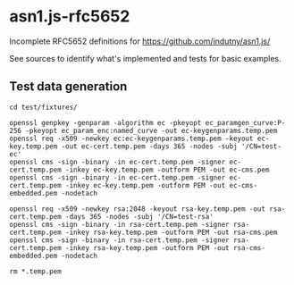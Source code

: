# asn1.js-rfc5652
Incomplete RFC5652 definitions for https://github.com/indutny/asn1.js/

See sources to identify what's implemented and tests for basic examples.

## Test data generation
```
cd test/fixtures/

openssl genpkey -genparam -algorithm ec -pkeyopt ec_paramgen_curve:P-256 -pkeyopt ec_param_enc:named_curve -out ec-keygenparams.temp.pem
openssl req -x509 -newkey ec:ec-keygenparams.temp.pem -keyout ec-key.temp.pem -out ec-cert.temp.pem -days 365 -nodes -subj '/CN=test-ec'
openssl cms -sign -binary -in ec-cert.temp.pem -signer ec-cert.temp.pem -inkey ec-key.temp.pem -outform PEM -out ec-cms.pem
openssl cms -sign -binary -in ec-cert.temp.pem -signer ec-cert.temp.pem -inkey ec-key.temp.pem -outform PEM -out ec-cms-embedded.pem -nodetach

openssl req -x509 -newkey rsa:2048 -keyout rsa-key.temp.pem -out rsa-cert.temp.pem -days 365 -nodes -subj '/CN=test-rsa'
openssl cms -sign -binary -in rsa-cert.temp.pem -signer rsa-cert.temp.pem -inkey rsa-key.temp.pem -outform PEM -out rsa-cms.pem
openssl cms -sign -binary -in rsa-cert.temp.pem -signer rsa-cert.temp.pem -inkey rsa-key.temp.pem -outform PEM -out rsa-cms-embedded.pem -nodetach

rm *.temp.pem
```
